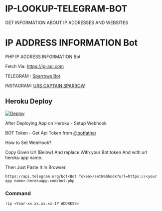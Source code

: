 # IP-LOOKUP-TELEGRAM-BOT
GET INFORMATION ABOUT IP ADDRESSES AND WEBSITES

# IP ADDRESS INFORMATION Bot

PHP IP ADDRESS INFORMATION Bot

Fetch Via: https://ip-api.com

TELEGRAM : [Sparrows Bot](https://telegram.me/sparrows_bin_bot)

INSTAGRAM: [URS CAPTAIN SPARROW](https://instagram.com/urs_captain_sparrow)

## Heroku Deploy

[![Deploy](https://www.herokucdn.com/deploy/button.svg)](https://heroku.com/deploy)

After Deploying App on Heroku - Setup Webhook

BOT Token - Get Api Token from [@botfather](https://telegram.me/botfather)

How to Set WebHook?

Copy Given Url (Below) And replace <Bot Token> With your Bot token And <your app name> with url heroku app name. 

Then Just Paste It In Browser. 

  

`https://api.telegram.org/bot<Bot Token>/setWebhook?url=https://<your app name>.herokuapp.com/bot.php`

### Command

`!ip <Your-xx.xx.xx.xx-IP ADDRESS>`
